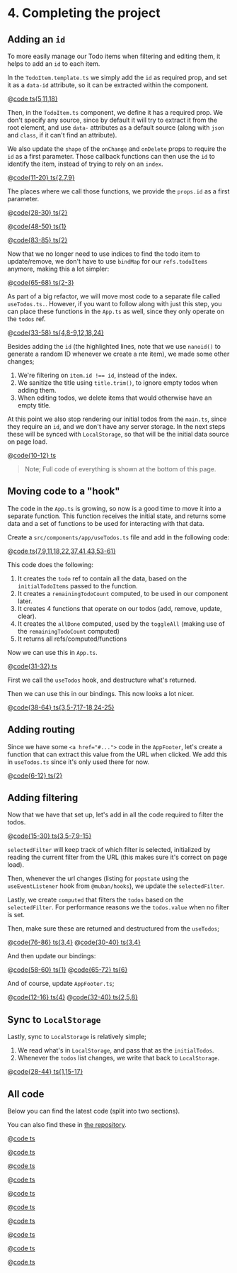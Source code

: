 # 4. Completing the project

## Adding an `id`

To more easily manage our Todo items when filtering and editing them, it helps to add an `id` to 
each item.

In the `TodoItem.template.ts` we simply add the `id` as required prop, and set it as a `data-id` 
attribute, so it can be extracted within the component.

<CodeGroup>
<CodeGroupItem title="src/components/todo-item/TodoItem.template.ts">

@[code ts{5,11,18}](./steps/todoitem-template-final.ts)
</CodeGroupItem>
</CodeGroup>

Then, in the `TodoItem.ts` component, we define it has a required prop. We don't specify any 
source, since by default it will try to extract it from the root element, and use `data-` 
attributes as a default source (along with `json` and `class`, if it can't find an attribute).

We also update the `shape` of the `onChange` and `onDelete` props to require the `id` as a first 
parameter. Those callback functions can then use the `id` to identify the item, instead of 
trying to rely on an `index`.

<CodeGroup>
<CodeGroupItem title="src/components/todo-item/TodoItem.ts">

@[code{11-20} ts{2,7,9}](./steps/todoitem-final.ts)
</CodeGroupItem>
</CodeGroup>

The places where we call those functions, we provide the `props.id` as a first parameter.

<CodeGroup>
<CodeGroupItem title="src/components/todo-item/TodoItem.ts">

@[code{28-30} ts{2}](./steps/todoitem-final.ts)
</CodeGroupItem>
</CodeGroup>

<CodeGroup>
<CodeGroupItem title="src/components/todo-item/TodoItem.ts">

@[code{48-50} ts{1}](./steps/todoitem-final.ts)
</CodeGroupItem>
</CodeGroup>

<CodeGroup>
<CodeGroupItem title="src/components/todo-item/TodoItem.ts">

@[code{83-85} ts{2}](./steps/todoitem-final.ts)
</CodeGroupItem>
</CodeGroup>

Now that we no longer need to use indices to find the todo item to update/remove, we don't 
have to use `bindMap` for our `refs.todoItems` anymore, making this a lot simpler: 

<CodeGroup>
<CodeGroupItem title="src/components/app/App.ts">

@[code{65-68} ts{2-3}](./steps/app-final.ts)
</CodeGroupItem>
</CodeGroup>

As part of a big refactor, we will move most code to a separate file called `useTodos.ts.`. 
However, if you want to follow along with just this step, you can place these functions in the
`App.ts` as well, since they only operate on the `todos` ref.

<CodeGroup>
<CodeGroupItem title="src/components/app/App.ts">

@[code{33-58} ts{4,8-9,12,18,24}](./steps/usetodos-final.ts)
</CodeGroupItem>
</CodeGroup>

Besides adding the `id` (the highlighted lines, note that we use `nanoid()` to generate a random 
ID whenever we create a nte item), we made some other changes;

1. We're filtering on `item.id !== id`, instead of the index.
2. We sanitize the title using `title.trim()`, to ignore empty todos when adding them.
3. When editing todos, we delete items that would otherwise have an empty title.

At this point we also stop rendering our initial todos from the `main.ts`, since they require an 
`id`, and we don't have any server storage. In the next steps these will be synced with 
`LocalStorage`, so that will be the initial data source on page load.

<CodeGroup>
<CodeGroupItem title="src/components/main.ts">

@[code{10-12} ts](./steps/main-final.ts)
</CodeGroupItem>
</CodeGroup>

> Note; Full code of everything is shown at the bottom of this page.

## Moving code to a "hook"

The code in the `App.ts` is growing, so now is a good time to move it into a separate function. 
This function receives the initial state, and returns some data and a set of functions to be 
used for interacting with that data.

Create a `src/components/app/useTodos.ts` file and add in the following code:

<CodeGroup>
<CodeGroupItem title="src/components/app/useTodos.ts">

@[code ts{7,9,11,18,22,37,41,43,53-61}](./steps/usetodos-1.ts)
</CodeGroupItem>
</CodeGroup>

This code does the following:

1. It creates the `todo` ref to contain all the data, based on the `initialTodoItems` passed to 
   the function.
2. It creates a `remainingTodoCount` computed, to be used in our component later.
3. It creates 4 functions that operate on our todos (add, remove, update, clear).
4. It creates the `allDone` computed, used by the `toggleAll` (making use of the 
   `remainingTodoCount` computed)
5. It returns all refs/computed/functions

Now we can use this in `App.ts`.

<CodeGroup>
<CodeGroupItem title="src/components/app/App.ts">

@[code{31-32} ts](./steps/app-9.ts)
</CodeGroupItem>
</CodeGroup>

First we call the `useTodos` hook, and destructure what's returned.

Then we can use this in our bindings. This now looks a lot nicer.

<CodeGroup>
<CodeGroupItem title="src/components/app/App.ts">

@[code{38-64} ts{3,5-7,17-18,24-25}](./steps/app-9.ts)
</CodeGroupItem>
</CodeGroup>

## Adding routing

Since we have some `<a href="#...">` code in the `AppFooter`, let's create a function that can 
extract this value from the URL when clicked. We add this in `useTodos.ts` since it's only used 
there for now.

<CodeGroup>
<CodeGroupItem title="src/components/app/useTodos.ts">

@[code{6-12} ts{2}](./steps/usetodos-final.ts)
</CodeGroupItem>
</CodeGroup>

## Adding filtering

Now that we have that set up, let's add in all the code required to filter the todos.

<CodeGroup>
<CodeGroupItem title="src/components/app/useTodos.ts">

@[code{15-30} ts{3,5-7,9-15}](./steps/usetodos-final.ts)
</CodeGroupItem>
</CodeGroup>

`selectedFilter` will keep track of which filter is selected, initialized by reading the current 
filter from the URL (this makes sure it's correct on page load).

Then, whenever the url changes (listing for `popstate` using the `useEventListener` hook from 
`@muban/hooks`), we update the `selectedFilter`.

Lastly, we create `computed` that filters the `todos` based on the `selectedFilter`. For 
performance reasons we the `todos.value` when no filter is set.

Then, make sure these are returned and destructured from the `useTodos`;

@[code{76-86} ts{3,4}](./steps/usetodos-final.ts)
@[code{30-40} ts{3,4}](./steps/app-final.ts)

And then update our bindings:

@[code{58-60} ts{1}](./steps/app-final.ts)
@[code{65-72} ts{6}](./steps/app-final.ts)

And of course, update `AppFooter.ts`;

@[code{12-16} ts{4}](./steps/appfooter-final.ts)
@[code{32-40} ts{2,5,8}](./steps/appfooter-final.ts)


## Sync to `LocalStorage`

Lastly, sync to `LocalStorage` is relatively simple;

1. We read what's in `LocalStorage`, and pass that as the `initialTodos`.
2. Whenever the `todos` list changes, we write that back to `LocalStorage`.

<CodeGroup>
<CodeGroupItem title="src/components/app/App.ts">

@[code{28-44} ts{1,15-17}](./steps/app-final.ts)
</CodeGroupItem>
</CodeGroup>

## All code

Below you can find the latest code (split into two sections).

You can also find these in [the repository](https://github.com/mubanjs/todo-mvc/tree/main/projects/todo-app-client/src).


<CodeGroup>
<CodeGroupItem title="main.ts">

@[code ts](./steps/main-final.ts)
</CodeGroupItem>

<CodeGroupItem title="App.ts">

@[code ts](./steps/app-final.ts)
</CodeGroupItem>

<CodeGroupItem title="App.template.ts">

@[code ts](./steps/app-template-final.ts)
</CodeGroupItem>

<CodeGroupItem title="useTodos.ts">

@[code ts](./steps/usetodos-final.ts)
</CodeGroupItem>

<CodeGroupItem title="TodoItem.ts">

@[code ts](./steps/todoitem-final.ts)
</CodeGroupItem>

<CodeGroupItem title="TodoItem.template.ts">

@[code ts](./steps/todoitem-template-final.ts)
</CodeGroupItem>
</CodeGroup>

<CodeGroup>
<CodeGroupItem title="AppHeader.ts">

@[code ts](./steps/appheader-2.ts)
</CodeGroupItem>

<CodeGroupItem title="AppHeader.template.ts">

@[code ts](./steps/appheader-template-1.ts)
</CodeGroupItem>

<CodeGroupItem title="AppFooter.ts">

@[code ts](./steps/appfooter-final.ts)
</CodeGroupItem>

<CodeGroupItem title="AppFooter.template.ts">

@[code ts](./steps/appfooter-template-1.ts)
</CodeGroupItem>

</CodeGroup>
